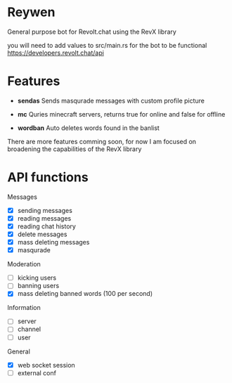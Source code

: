 # Reywen 
General purpose bot for Revolt.chat using the RevX library


you will need to add values to src/main.rs for the bot to be functional 
https://developers.revolt.chat/api

# Features

- __sendas__
Sends masqurade messages with custom profile picture 
- __mc__
Quries minecraft servers, returns true for online and false for offline

- __wordban__
Auto deletes words found in the banlist

There are more features comming soon, for now I am focused on broadening the capabilities of the RevX library

# API functions

Messages
- [x] sending messages
- [x] reading messages
- [x] reading chat history
- [x] delete messages
- [x] mass deleting messages
- [X] masqurade

Moderation
- [ ] kicking users
- [ ] banning users
- [x] mass deleting banned words (100 per second)

Information
- [ ] server
- [ ] channel
- [ ] user

General
- [x] web socket session
- [ ] external conf
